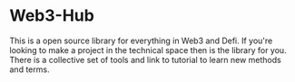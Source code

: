 # Web3-Hub
This is a open source library for everything in Web3 and Defi. If you're looking to make a project in the technical space then is the library for you. There is a collective set of tools and link to tutorial to learn new methods and terms.   
